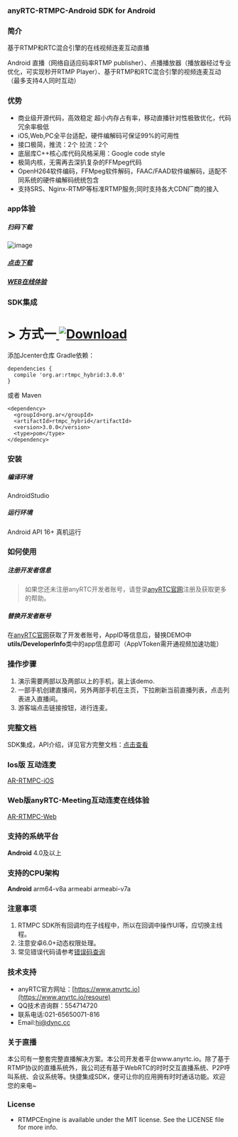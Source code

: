 
### anyRTC-RTMPC-Android SDK for Android
### 简介
基于RTMP和RTC混合引擎的在线视频连麦互动直播

Android 直播（网络自适应码率RTMP publisher）、点播播放器（播放器经过专业优化，可实现秒开RTMP Player）、基于RTMP和RTC混合引擎的视频连麦互动（最多支持4人同时互动）

### 优势
- 商业级开源代码，高效稳定 超小内存占有率，移动直播针对性极致优化，代码冗余率极低 
- iOS,Web,PC全平台适配，硬件编解码可保证99%的可用性
- 接口极简，推流：2个 拉流：2个
- 底层库C++核心库代码风格采用：Google code style
- 极简内核，无需再去深扒复杂的FFMpeg代码
- OpenH264软件编码，FFMpeg软件解码，FAAC/FAAD软件编解码，适配不同系统的硬件编解码统统包含
- 支持SRS、Nginx-RTMP等标准RTMP服务;同时支持各大CDN厂商的接入




### app体验

##### 扫码下载
![image](https://www.pgyer.com/app/qrcode/Zuap)
##### [点击下载](https://www.pgyer.com/app/qrcode/Zuap)
##### [WEB在线体验](https://beyond.anyrtc.io/demo/lianmai)

### SDK集成
# > 方式一[ ![Download](https://api.bintray.com/packages/dyncanyrtc/ar_dev/rtmpc/images/download.svg) ](https://bintray.com/dyncanyrtc/ar_dev/rtmpc/_latestVersion)

添加Jcenter仓库 Gradle依赖：

```
dependencies {
  compile 'org.ar:rtmpc_hybrid:3.0.0'
}
```

或者 Maven
```
<dependency>
  <groupId>org.ar</groupId>
  <artifactId>rtmpc_hybrid</artifactId>
  <version>3.0.0</version>
  <type>pom</type>
</dependency>
```

### 安装

##### 编译环境

AndroidStudio

##### 运行环境

Android API 16+
真机运行

### 如何使用

##### 注册开发者信息

>如果您还未注册anyRTC开发者账号，请登录[anyRTC官网](http://www.anyrtc.io)注册及获取更多的帮助。

##### 替换开发者账号
在[anyRTC官网](http://www.anyrtc.io)获取了开发者账号，AppID等信息后，替换DEMO中
**utils/DeveloperInfo**类中的app信息即可（AppVToken需开通视频加速功能）

### 操作步骤

1. 演示需要两部以及两部以上的手机，装上该demo.
2. 一部手机创建直播间，另外两部手机在主页，下拉刷新当前直播列表，点击列表进入直播间。
3. 游客端点击链接按钮，进行连麦。

### 完整文档
SDK集成，API介绍，详见官方完整文档：[点击查看](https://docs.anyrtc.io/v1/RTMPC/android.html)

### Ios版 互动连麦

[AR-RTMPC-iOS](https://github.com/AnyRTC/anyRTC-RTMPC-iOS)

### Web版anyRTC-Meeting互动连麦在线体验

[AR-RTMPC-Web](https://beyond.anyrtc.io/demo/lianmai)


### 支持的系统平台
**Android** 4.0及以上

### 支持的CPU架构
**Android** arm64-v8a  armeabi armeabi-v7a


### 注意事项
1. RTMPC SDK所有回调均在子线程中，所以在回调中操作UI等，应切换主线程。
2. 注意安卓6.0+动态权限处理。
3. 常见错误代码请参考[错误码查询](https://www.anyrtc.io/resoure)


### 技术支持 
- anyRTC官方网址：[https://www.anyrtc.io](https://www.anyrtc.io/resoure)
- QQ技术咨询群：554714720
- 联系电话:021-65650071-816
- Email:hi@dync.cc

### 关于直播

本公司有一整套完整直播解决方案。本公司开发者平台www.anyrtc.io。除了基于RTMP协议的直播系统外，我公司还有基于WebRTC的时时交互直播系统、P2P呼叫系统、会议系统等。快捷集成SDK，便可让你的应用拥有时时通话功能。欢迎您的来电~

### License

- RTMPCEngine is available under the MIT license. See the LICENSE file for more info.





   



 
